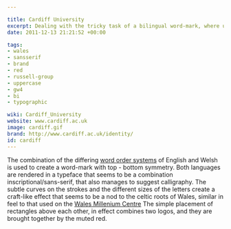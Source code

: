 ```yaml
---

title: Cardiff University
excerpt: Dealing with the tricky task of a bilingual word-mark, where unlike Aberystwyth or Bangor, where there are no common words.
date: 2011-12-13 21:21:52 +00:00

tags:
- wales
- sansserif
- brand
- red
- russell-group
- uppercase
- gw4
- bi
- typographic

wiki: Cardiff_University
website: www.cardiff.ac.uk
image: cardiff.gif
brand: http://www.cardiff.ac.uk/identity/
id: cardiff
---
```


<!--lint disable maximum-line-length-->

The combination of the differing [word order systems](http://en.wikipedia.org/wiki/Welsh_syntax#Word_order) of English and Welsh is used to create a word-mark with top - bottom symmetry. Both languages are rendered in a typeface that seems to be a combination inscriptional/sans-serif, that also manages to suggest calligraphy. The subtle curves on the strokes and the different sizes of the letters create a craft-like effect that seems to be a nod to the celtic roots of Wales, similar in feel to that used on the [Wales Millenium Centre](http://images.google.co.uk/search?q=wales%20millenium%20centre&biw=1431&bih=1068&sei=qb7nTpKLGJCzhAfq-bSzCg&tbm=isch#q=wales+millenium+centre&hl=en&safe=off&tbm=isch&tbas=0&source=lnt&sa=X&ei=sb7nTrK8I4jAhAfJ_uG2Cg&ved=0CAwQpwUoAA&bav=on.2,or.r_gc.r_pw.r_cp.,cf.osb&fp=7d23b0624018d550&biw=1431&bih=1068) The simple placement of rectangles above each other, in effect combines two logos, and they are brought together by the muted red.

